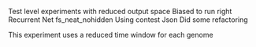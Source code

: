 Test level experiments with reduced output space
Biased to run right
Recurrent Net
fs_neat_nohidden
Using contest Json
Did some refactoring

This experiment uses a reduced time window for each genome